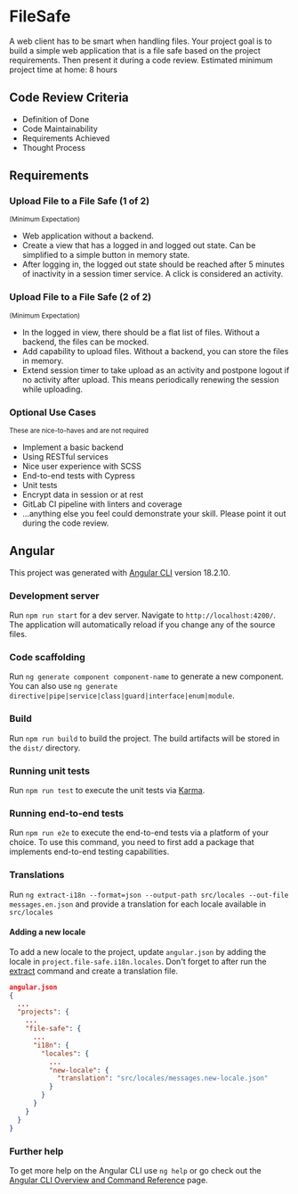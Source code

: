 # FileSafe

A web client has to be smart when handling files.
Your project goal is to build a simple web application that is a file safe based on the project requirements. Then present it during a code review.
Estimated minimum project time at home: 8 hours

## Code Review Criteria

- Definition of Done
- Code Maintainability
- Requirements Achieved
- Thought Process

## Requirements

### Upload File to a File Safe (1 of 2)

<sub>(Minimum Expectation)</sub>

- Web application without a backend.
- Create a view that has a logged in and logged out state. Can be simplified to a simple button in memory state.
- After logging in, the logged out state should be reached after 5 minutes of inactivity in a session timer service. A click is considered an activity.

### Upload File to a File Safe (2 of 2)

<sub>(Minimum Expectation)</sub>

- In the logged in view, there should be a flat list of files. Without a backend, the files can be mocked.
- Add capability to upload files. Without a backend, you can store the files in memory.
- Extend session timer to take upload as an activity and postpone logout if no activity after upload. This means periodically renewing the session while uploading.

### Optional Use Cases

<sub>These are nice-to-haves and are not required</sub>

- Implement a basic backend
- Using RESTful services
- Nice user experience with SCSS
- End-to-end tests with Cypress
- Unit tests
- Encrypt data in session or at rest
- GitLab CI pipeline with linters and coverage
- ...anything else you feel could demonstrate your skill. Please point it out during the code review.

## Angular

This project was generated with [Angular CLI](https://github.com/angular/angular-cli) version 18.2.10.

### Development server

Run `npm run start` for a dev server. Navigate to `http://localhost:4200/`. The application will automatically reload if you change any of the source files.

### Code scaffolding

Run `ng generate component component-name` to generate a new component. You can also use `ng generate directive|pipe|service|class|guard|interface|enum|module`.

### Build

Run `npm run build` to build the project. The build artifacts will be stored in the `dist/` directory.

### Running unit tests

Run `npm run test` to execute the unit tests via [Karma](https://karma-runner.github.io).

### Running end-to-end tests

Run `npm run e2e` to execute the end-to-end tests via a platform of your choice. To use this command, you need to first add a package that implements end-to-end testing capabilities.

### Translations
Run `ng extract-i18n --format=json --output-path src/locales --out-file messages.en.json` and provide a translation for each locale available in `src/locales`

#### Adding a new locale
To add a new locale to the project, update `angular.json` by adding the locale in `project.file-safe.i18n.locales`.
Don't forget to after run the [extract](#translations) command and create a translation file.
```json
angular.json
{
  ...
  "projects": {
    ...
    "file-safe": {
      ...
      "i18n": {
        "locales": {
          ...
          "new-locale": {
            "translation": "src/locales/messages.new-locale.json"
          }
        }
      }
    }
  }
}
```

### Further help

To get more help on the Angular CLI use `ng help` or go check out the [Angular CLI Overview and Command Reference](https://angular.dev/tools/cli) page.
